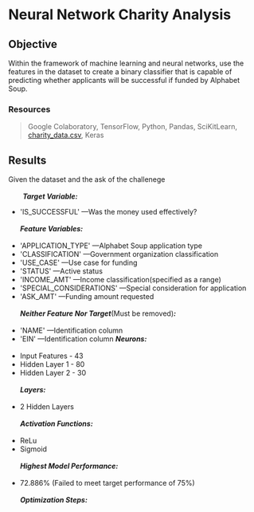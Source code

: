 # Neural Network Charity Analysis

## Objective
Within the framework of machine learning and neural networks, use the features in the dataset to create a binary classifier that is capable of predicting whether applicants will be successful if funded by Alphabet Soup.

### Resources
> Google Colaboratory, TensorFlow, Python, Pandas, SciKitLearn, [charity_data.csv](https://raw.githubusercontent.com/MRLinares/Neural_Network_Charity_Analysis/main/Resources/charity_data.csv), Keras

## Results

Given the dataset and the ask of the challenege<br><br>
&ensp;&ensp;&ensp;&nbsp;&nbsp;***Target Variable:***
* 'IS_SUCCESSFUL' —Was the money used effectively? <br><br>
***Feature Variables:*** <br><br>
* 'APPLICATION_TYPE' —Alphabet Soup application type
* 'CLASSIFICATION' —Government organization classification
* 'USE_CASE' —Use case for funding
* 'STATUS' —Active status
* 'INCOME_AMT' —Income classification(specified as a range)
* 'SPECIAL_CONSIDERATIONS' —Special consideration for application
* 'ASK_AMT' —Funding amount requested<br><br>
***Neither Feature Nor Target***(Must be removed)***:*** <br><br>
* 'NAME' —Identification column
* 'EIN' —Identification column
***Neurons:*** <br><br>
* Input Features - 43
* Hidden Layer 1 - 80
* Hidden Layer 2 - 30 <br><br>
***Layers:*** <br><br>
* 2 Hidden Layers <br><br>
***Activation Functions:*** <br><br>
* ReLu
* Sigmoid <br><br>
***Highest Model Performance:*** <br><br>
* 72.886% (Failed to meet target performance of 75%) <br><br>
***Optimization Steps:*** <br><br>
